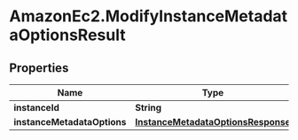 # AmazonEc2.ModifyInstanceMetadataOptionsResult

## Properties

Name | Type | Description | Notes
------------ | ------------- | ------------- | -------------
**instanceId** | **String** |  | [optional] 
**instanceMetadataOptions** | [**InstanceMetadataOptionsResponse**](InstanceMetadataOptionsResponse.md) |  | [optional] 



